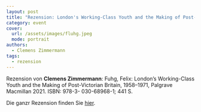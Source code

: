 ```yaml
---
layout: post
title: "Rezension: London's Working-Class Youth and the Making of Post-Victorian Britain, 1958-1971"
category: event
cover:
  url: /assets/images/fluhg.jpeg
  mode: portrait
authors:
  - Clemens Zimmermann
tags:
  - rezension
---
```


Rezension von **Clemens Zimmermann**: Fuhg, Felix: London’s Working-Class Youth and the Making of Post-Victorian Britain, 1958–1971, Palgrave Macmillan 2021. ISBN: 978-3-
030-68968-1; 441 S.

<!-- more -->

Die ganzr Rezension finden Sie [hier](.../assets/pdf/fluhg.pdf).

